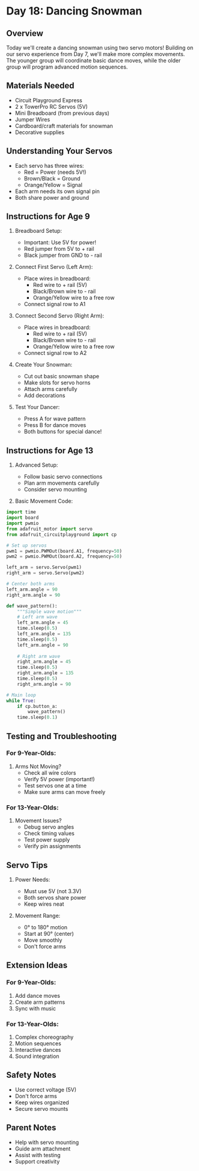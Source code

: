 # Day 18: Dancing Snowman

## Overview
Today we'll create a dancing snowman using two servo motors! Building on our servo experience from Day 7, we'll make more complex movements. The younger group will coordinate basic dance moves, while the older group will program advanced motion sequences.

## Materials Needed
- Circuit Playground Express
- 2 x TowerPro RC Servos (5V)
- Mini Breadboard (from previous days)
- Jumper Wires
- Cardboard/craft materials for snowman
- Decorative supplies

## Understanding Your Servos
- Each servo has three wires:
  - Red = Power (needs 5V!)
  - Brown/Black = Ground
  - Orange/Yellow = Signal
- Each arm needs its own signal pin
- Both share power and ground

## Instructions for Age 9

1. Breadboard Setup:
   - Important: Use 5V for power!
   - Red jumper from 5V to + rail
   - Black jumper from GND to - rail

2. Connect First Servo (Left Arm):
   - Place wires in breadboard:
     - Red wire to + rail (5V)
     - Black/Brown wire to - rail
     - Orange/Yellow wire to a free row
   - Connect signal row to A1

3. Connect Second Servo (Right Arm):
   - Place wires in breadboard:
     - Red wire to + rail (5V)
     - Black/Brown wire to - rail
     - Orange/Yellow wire to a free row
   - Connect signal row to A2

4. Create Your Snowman:
   - Cut out basic snowman shape
   - Make slots for servo horns
   - Attach arms carefully
   - Add decorations

5. Test Your Dancer:
   - Press A for wave pattern
   - Press B for dance moves
   - Both buttons for special dance!

## Instructions for Age 13

1. Advanced Setup:
   - Follow basic servo connections
   - Plan arm movements carefully
   - Consider servo mounting

2. Basic Movement Code:
```python
import time
import board
import pwmio
from adafruit_motor import servo
from adafruit_circuitplayground import cp

# Set up servos
pwm1 = pwmio.PWMOut(board.A1, frequency=50)
pwm2 = pwmio.PWMOut(board.A2, frequency=50)

left_arm = servo.Servo(pwm1)
right_arm = servo.Servo(pwm2)

# Center both arms
left_arm.angle = 90
right_arm.angle = 90

def wave_pattern():
    """Simple wave motion"""
    # Left arm wave
    left_arm.angle = 45
    time.sleep(0.5)
    left_arm.angle = 135
    time.sleep(0.5)
    left_arm.angle = 90
    
    # Right arm wave
    right_arm.angle = 45
    time.sleep(0.5)
    right_arm.angle = 135
    time.sleep(0.5)
    right_arm.angle = 90

# Main loop
while True:
    if cp.button_a:
        wave_pattern()
    time.sleep(0.1)
```

## Testing and Troubleshooting

### For 9-Year-Olds:
1. Arms Not Moving?
   - Check all wire colors
   - Verify 5V power (important!)
   - Test servos one at a time
   - Make sure arms can move freely

### For 13-Year-Olds:
1. Movement Issues?
   - Debug servo angles
   - Check timing values
   - Test power supply
   - Verify pin assignments

## Servo Tips

1. Power Needs:
   - Must use 5V (not 3.3V)
   - Both servos share power
   - Keep wires neat

2. Movement Range:
   - 0° to 180° motion
   - Start at 90° (center)
   - Move smoothly
   - Don't force arms

## Extension Ideas

### For 9-Year-Olds:
1. Add dance moves
2. Create arm patterns
3. Sync with music

### For 13-Year-Olds:
1. Complex choreography
2. Motion sequences
3. Interactive dances
4. Sound integration

## Safety Notes
- Use correct voltage (5V)
- Don't force arms
- Keep wires organized
- Secure servo mounts

## Parent Notes
- Help with servo mounting
- Guide arm attachment
- Assist with testing
- Support creativity